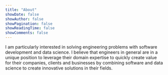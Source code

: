 ```yaml
---
title: "About"
showDate: false
showAuthor: false
showPagination: false
showReadingTime: false
showComments: false
---
```


I am particularly interested in solving engineering problems with software development and data science.
I believe that engineers in general are in a unique position to leverage their domain expertise
to quickly create value for their companies, clients and businesses by combining software and data science
to create innovative solutions in their fields.